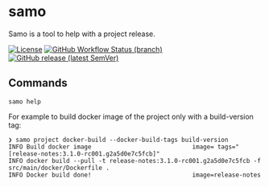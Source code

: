 # samo

Samo is a tool to help with a project release.

[![License](https://img.shields.io/github/license/lorislab/semver-release-maven-plugin?style=for-the-badge&logo=apache)](https://www.apache.org/licenses/LICENSE-2.0)
[![GitHub Workflow Status (branch)](https://img.shields.io/github/workflow/status/lorislab/samo/build/master?logo=github&style=for-the-badge)](https://github.com/lorislab/samo/actions?query=workflow%3Abuild)
[![GitHub release (latest SemVer)](https://img.shields.io/github/v/release/lorislab/samo?sort=semver&logo=github&style=for-the-badge)](https://github.com/lorislab/samo/releases/latest)


## Commands

```shell
samo help
```

For example to build docker image of the project only with a build-version tag:
```shell
❯ samo project docker-build --docker-build-tags build-version
INFO Build docker image                            image= tags="[release-notes:3.1.0-rc001.g2a5d0e7c5fcb]"
INFO docker build --pull -t release-notes:3.1.0-rc001.g2a5d0e7c5fcb -f src/main/docker/Dockerfile . 
INFO Docker build done!                            image=release-notes
```